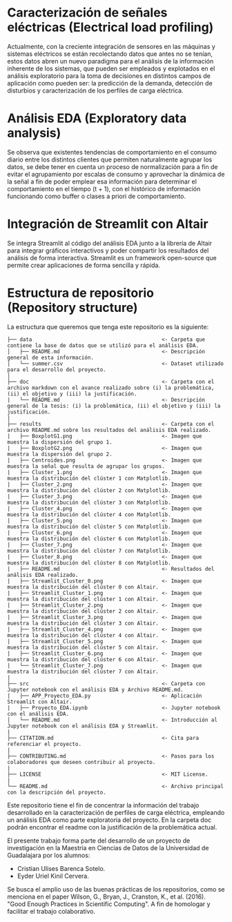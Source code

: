 # Caracterización de señales eléctricas (Electrical load profiling)

Actualmente, con la creciente integración de sensores en las máquinas y sistemas eléctricos se están recolectando datos que antes no se tenían, estos datos abren un nuevo paradigma para el análisis de la información inherente de los sistemas, que pueden ser empleados y explotados en el análisis exploratorio para la toma de decisiones en distintos campos de aplicación como pueden ser: la predicción de la demanda, detección de disturbios y caracterización de los perfiles de carga eléctrica.


# Análisis EDA (Exploratory data analysis)

Se observa que existentes tendencias de comportamiento en el consumo diario entre los distintos clientes que permiten naturalmente agrupar los datos, se debe tener en cuenta un proceso de normalización para a fin de evitar el agrupamiento por escalas de consumo y aprovechar la dinámica de la señal a fin de poder emplear esa información para determinar el comportamiento en el tiempo (t + 1), con el histórico de información funcionando como buffer o clases a priori de comportamiento.

# Integración de Streamlit con Altair

Se integra Streamlit al código del análisis EDA junto a la librería de Altair para integrar gráficos interactivos y poder compartir los resultados del análisis de forma interactiva. Streamlit es un framework open-source que permite crear aplicaciones de forma sencilla y rápida.



# Estructura de repositorio (Repository structure)

La estructura que queremos que tenga este repositorio es la siguiente:

    ├── data                                          <- Carpeta que contiene la base de datos que se utilizó para el análisis EDA.
    │   ├── README.md                                 <- Descripción general de esta información.
    │   └── summer.csv                                <- Dataset utilizado para el desarrollo del proyecto.
    │
    ├── doc                                           <- Carpeta con el archivo markdown con el avance realizado sobre (i) la problemática, (ii) el objetivo y (iii) la justificación.   
    |   └── README.md                                 <- Descripción general de la tesis: (i) la problemática, (ii) el objetivo y (iii) la justificación.
    |  
    ├── results                                       <- Carpeta con el archivo README.md sobre los resultados del análisis EDA realizado.
    |   ├── BoxplotG1.png                             <- Imagen que muestra la dispersión del grupo 1.
    |   ├── BoxplotG2.png                             <- Imagen que muestra la dispersión del grupo 2.
    |   ├── Centroides.png                            <- Imagen que muestra la señal que resulta de agrupar los grupos.
    |   ├── Cluster_1.png                             <- Imagen que muestra la distribución del clúster 1 con Matplotlib.
    |   ├── Cluster_2.png                             <- Imagen que muestra la distribución del clúster 2 con Matplotlib.
    |   ├── Cluster_3.png                             <- Imagen que muestra la distribución del clúster 3 con Matplotlib.
    |   ├── Cluster_4.png                             <- Imagen que muestra la distribución del clúster 4 con Matplotlib.
    |   ├── Cluster_5.png                             <- Imagen que muestra la distribución del clúster 5 con Matplotlib.
    |   ├── Cluster_6.png                             <- Imagen que muestra la distribución del clúster 6 con Matplotlib.
    |   ├── Cluster_7.png                             <- Imagen que muestra la distribución del clúster 7 con Matplotlib.
    |   ├── Cluster_8.png                             <- Imagen que muestra la distribución del clúster 8 con Matplotlib.
    |   ├── README.md                                 <- Resultados del análisis EDA realizado.
    |   ├── Streamlit_Cluster_0.png                   <- Imagen que muestra la distribución del clúster 0 con Altair.
    |   ├── Streamlit_Cluster_1.png                   <- Imagen que muestra la distribución del clúster 1 con Altair.
    |   ├── Streamlit_Cluster_2.png                   <- Imagen que muestra la distribución del clúster 2 con Altair.
    |   ├── Streamlit_Cluster_3.png                   <- Imagen que muestra la distribución del clúster 3 con Altair.
    |   ├── Streamlit_Cluster_4.png                   <- Imagen que muestra la distribución del clúster 4 con Altair.
    |   ├── Streamlit_Cluster_5.png                   <- Imagen que muestra la distribución del clúster 5 con Altair.
    |   ├── Streamlit_Cluster_6.png                   <- Imagen que muestra la distribución del clúster 6 con Altair.                                     
    |   └── Streamlit_Cluster_7.png                   <- Imagen que muestra la distribución del clúster 7 con Altair.
    |  
    ├── src                                           <- Carpeta con Jupyter notebook con el análisis EDA y Archivo README.md.
    |   ├── APP_Proyecto_EDA.py                       <- Aplicación Streamlit con Altair.
    |   ├── Proyecto_EDA.ipynb                        <- Jupyter notebook con el análisis EDA.
    │   └── README.md                                 <- Introducción al Jupyter notebook con el análisis EDA y Streamlit.
    |  
    ├── CITATION.md                                   <- Cita para referenciar el proyecto.  
    |  
    ├── CONTRIBUTING.md                               <- Pasos para los colaboradores que deseen contribuir al proyecto.  
    | 
    ├── LICENSE                                       <- MIT License.
    |  
    └── README.md                                     <- Archivo principal con la descripción del proyecto.  


Este repositorio tiene el fin de concentrar la información del trabajo desarrollado en la caracterización de perfiles de carga eléctrica, empleando un análisis EDA como parte exploratoria del proyecto. En la carpeta doc podrán encontrar el readme con la justificación de la problemática actual.

El presente trabajo forma parte del desarrollo de un proyecto de investigación en la Maestría en Ciencias de Datos de la Universidad de Guadalajara por los alumnos:

- Cristian Ulises Barenca Sotelo.
- Eyder Uriel Kinil Cervera.

Se busca el amplio uso de las buenas prácticas de los repositorios, como se menciona en el paper Wilson, G., Bryan, J., Cranston, K., et al. (2016). "Good Enough Practices in Scientific Computing". A fin de homologar y facilitar el trabajo colaborativo.
